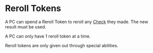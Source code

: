 # Reroll Tokens

A PC can spend a Reroll Token to reroll any [Check](../Check.md) they made. The new result must be used.

A PC can only have 1 reroll token at a time.

Reroll tokens are only given out through special abilities.
